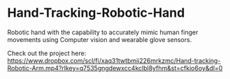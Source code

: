 # Hand-Tracking-Robotic-Hand
 Robotic hand with the capability to accurately mimic human finger movements using Computer vision  and wearable glove sensors.

 Check out the project here:
  https://www.dropbox.com/scl/fi/xaq31twtbmii226mrkzmc/Hand-tracking-Robotic-Arm.mp4?rlkey=q7535gngdewxcc4kclbl8yfhm&st=cfkio6oy&dl=0
